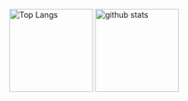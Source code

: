 <p align="left"> 
  <img alt="Top Langs" height="150px" src="https://github-readme-stats.vercel.app/api/top-langs/?username=donabe-aizu&count_private=true&layout=compact&show_icons=true&theme=onedark" />
  <img alt="github stats" height="150px" src="https://github-readme-stats.vercel.app/api?username=donabe-aizu&count_private=true&theme=onedark&show_icons=ture" />
</p>
